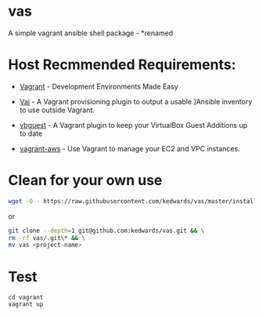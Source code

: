 # vas

A simple vagrant ansible shell package - *renamed 

# Host Recmmended Requirements:

- [Vagrant](https://www.vagrantup.com/) - Development Environments Made Easy

- [Vai](https://github.com/cjsteel/vagrant-plugin-vai) - A Vagrant provisioning plugin to output a usable ]Ansible inventory to use outside Vagrant.

- [vbguest](https://github.com/dotless-de/vagrant-vbguest) -  A Vagrant plugin to keep your VirtualBox Guest Additions up to date

- [vagrant-aws](https://github.com/mitchellh/vagrant-aws) - Use Vagrant to manage your EC2 and VPC instances.

# Clean for your own use

```sh
wget -O - https://raw.githubusercontent.com/kedwards/vas/master/install.sh | sudo bash -s <project-name> <sudo_password>
```

or

```sh
git clone --depth=1 git@github.com:kedwards/vas.git && \
rm -rf vas/.git\* && \
mv vas <project-name>
```

# Test

```
cd vagrant
vagrant up
```
